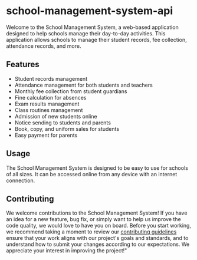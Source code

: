 # school-management-system-api
Welcome to the School Management System, a web-based application designed to help schools manage their day-to-day activities. This application allows schools to manage their student records, fee collection, attendance records, and more.

## Features
* Student records management
* Attendance management for both students and teachers
* Monthly fee collection from student guardians
* Fine calculation for absences
* Exam results management
* Class routines management
* Admission of new students online
* Notice sending to students and parents
* Book, copy, and uniform sales for students
* Easy payment for parents

## Usage
The School Management System is designed to be easy to use for schools of all sizes. It can be accessed online from any device with an internet connection.

## Contributing
We welcome contributions to the School Management System! If you have an idea for a new feature, bug fix, or simply want to help us improve the code quality, we would love to have you on board.
Before you start working, we recommend taking a moment to review our [contributing guidelines](CONTRIBUTE.md) ensure that your work aligns with our project's goals and standards, and to understand how to submit your changes according to our expectations. We appreciate your interest in improving the project!"
